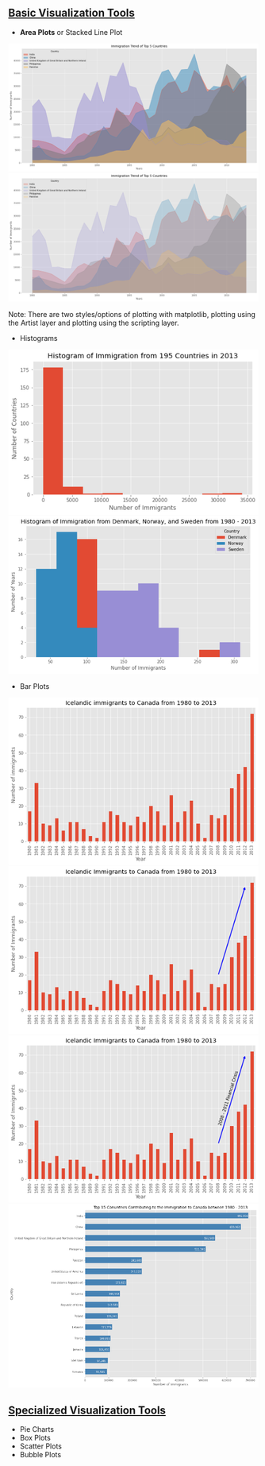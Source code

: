 ## <u>Basic Visualization Tools</u>
* <b>Area Plots</b> or Stacked Line Plot

![Area plot](/img/week_2/area_plot.png "Area plot") <br>
![Area plot alpha](/img/week_2/area_plot_alpha.png "Area plot alpha")

Note: There are two styles/options of plotting with matplotlib, plotting using the Artist layer and plotting using the scripting layer.

* Histograms

![Histogram](/img/week_2/histogram.png "Histogram") <br>
![Histogram multiple Countries](/img/week_2/histogram_multiple_countries.png "Histogram multiple Countries")

* Bar Plots

![Bar plot](/img/week_2/bar_plot.png "Bar plot") <br>
![Bar plot with annotation](/img/week_2/bar_plot_with_annotation.png "Bar plot with annotation") <br>
![Bar plot with more annotation](/img/week_2/bar_plot_with_more_annotation.png "Bar plot with more annotation") <br>
![Horizontal bar plot](/img/week_2/bar_plot_horizontal.png "Horizontal bar plot")

## <u>Specialized Visualization Tools</u>
* Pie Charts 
* Box Plots
* Scatter Plots
* Bubble Plots